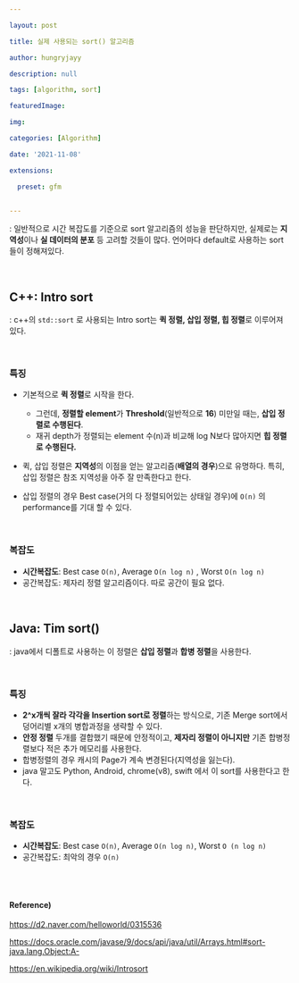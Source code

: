 ```yaml
---

layout: post

title: 실제 사용되는 sort() 알고리즘

author: hungryjayy

description: null

tags: [algorithm, sort]

featuredImage: 

img: 

categories: [Algorithm]

date: '2021-11-08'

extensions:

  preset: gfm


---
```


: 일반적으로 시간 복잡도를 기준으로 sort 알고리즘의 성능을 판단하지만, 실제로는 **지역성**이나 **실 데이터의 분포** 등 고려할 것들이 많다. 언어마다 default로 사용하는 sort들이 정해져있다.

<br>

## C++: Intro sort

: c++의 `std::sort` 로 사용되는 Intro sort는 **퀵 정렬, 삽입 정렬, 힙 정렬**로 이루어져 있다.

<br>

### 특징

* 기본적으로 **퀵 정렬**로 시작을 한다.
  * 그런데, **정렬할 element**가 **Threshold**(일반적으로 **16**) 미만일 때는, **삽입 정렬로 수행된다**.
  * 재귀 depth가 정렬되는 element 수(n)과 비교해 log N보다 많아지면 **힙 정렬로 수행된다.**

* 퀵, 삽입 정렬은 **지역성**의 이점을 얻는 알고리즘(**배열의 경우**)으로 유명하다. 특히, 삽입 정렬은 참조 지역성을 아주 잘 만족한다고 한다.
* 삽입 정렬의 경우 Best case(거의 다 정렬되어있는 상태일 경우)에 `O(n)` 의 performance를 기대 할 수 있다.

<br>

### 복잡도

* **시간복잡도**: Best case `O(n)`, Average `O(n log n)` , Worst `O(n log n)`
* 공간복잡도: 제자리 정렬 알고리즘이다. 따로 공간이 필요 없다.

<Br>

## Java: Tim sort()

: java에서 디폴트로 사용하는 이 정렬은 **삽입 정렬**과 **합병 정렬**을 사용한다.

<br>

### 특징

* **2^x개씩 잘라 각각을 Insertion sort로 정렬**하는 방식으로, 기존 Merge sort에서 덩어리별 x개의 병합과정을 생략할 수 있다.
* **안정 정렬** 두개를 결합했기 때문에 안정적이고, **제자리 정렬이 아니지만** 기존 합병정렬보다 적은 추가 메모리를 사용한다.
* 합병정렬의 경우 캐시의 Page가 계속 변경된다(지역성을 잃는다).
* java 말고도 Python, Android, chrome(v8), swift 에서 이 sort를 사용한다고 한다.

<br>

### 복잡도

* **시간복잡도**: Best case `O(n)`, Average `O(n log n)`, Worst `O (n log n)`
* 공간복잡도: 최악의 경우 `O(n)`

<br><br>

#### Reference)

https://d2.naver.com/helloworld/0315536

https://docs.oracle.com/javase/9/docs/api/java/util/Arrays.html#sort-java.lang.Object:A-

https://en.wikipedia.org/wiki/Introsort